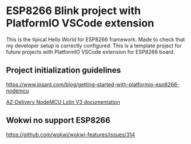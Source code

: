 # ESP8266 Blink project with PlatformIO VSCode extension

This is the tipical Hello World for ESP8266 framework.
Made to check that my developer setup is correctly configured.
This is a template project for future projects with PlatformIO VSCode extension for ESP8266 board.

## Project initialization guidelines

<https://www.losant.com/blog/getting-started-with-platformio-esp8266-nodemcu>

[AZ-Delivery NodeMCU Lolin V3 documentation](./NodeMCU%20Lua%20V3%20Lolin_Englisch.pdf)

## Wokwi no support ESP8266

<https://github.com/wokwi/wokwi-features/issues/314>